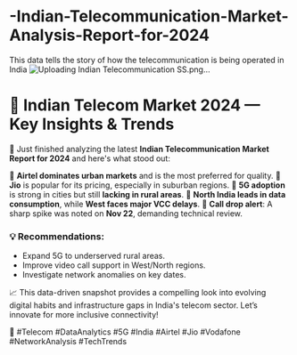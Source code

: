 # -Indian-Telecommunication-Market-Analysis-Report-for-2024
This data tells the story of how the telecommunication is being operated in India
![Uploading Indian Telecommunication SS.png…]()


# 📡 Indian Telecom Market 2024 — Key Insights & Trends

🚀 Just finished analyzing the latest **Indian Telecommunication Market Report for 2024** and here's what stood out:

🔹 **Airtel dominates urban markets** and is the most preferred for quality.
🔹 **Jio** is popular for its pricing, especially in suburban regions.
🔹 **5G adoption** is strong in cities but still **lacking in rural areas**.
🔹 **North India leads in data consumption**, while **West faces major VCC delays**.
🔹 **Call drop alert**: A sharp spike was noted on **Nov 22**, demanding technical review.

### 💡 Recommendations:
- Expand 5G to underserved rural areas.
- Improve video call support in West/North regions.
- Investigate network anomalies on key dates.

📈 This data-driven snapshot provides a compelling look into evolving digital habits and infrastructure gaps in India's telecom sector. Let’s innovate for more inclusive connectivity!

🔗 #Telecom #DataAnalytics #5G #India #Airtel #Jio #Vodafone #NetworkAnalysis #TechTrends
